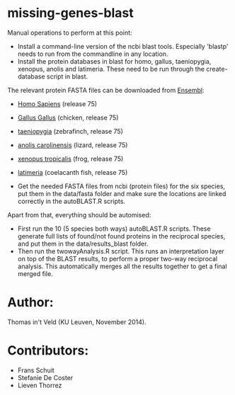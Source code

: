 missing-genes-blast
===================

Manual operations to perform at this point:

* Install a command-line version of the ncbi blast tools. Especially 'blastp' needs to run from the commandline in any location.
* Install the protein databases in blast for homo, gallus, taeniopygia, xenopus, anolis and latimeria. These need to be run through the create-database script in blast.

The relevant protein FASTA files can be downloaded from [Ensembl](http://www.ensembl.org/info/data/ftp/index.html):
* [Homo Sapiens](http://ftp.ensembl.org/pub/release-75/fasta/homo_sapiens/pep/Homo_sapiens.GRCh37.75.pep.all.fa.gz) (release 75)
* [Gallus Gallus](http://ftp.ensembl.org/pub/release-75/fasta/gallus_gallus/pep/Gallus_gallus.Galgal4.75.pep.all.fa.gz) (chicken, release 75)
* [taeniopygia](http://ftp.ensembl.org/pub/release-75/fasta/taeniopygia_guttata/pep/Taeniopygia_guttata.taeGut3.2.4.75.pep.all.fa.gz) (zebrafinch, release 75)
* [anolis carolinensis](http://ftp.ensembl.org/pub/release-75/fasta/anolis_carolinensis/pep/Anolis_carolinensis.AnoCar2.0.75.pep.all.fa.gz) (lizard, release 75)
* [xenopus tropicalis](http://ftp.ensembl.org/pub/release-75/fasta/xenopus_tropicalis/pep/Xenopus_tropicalis.JGI_4.2.75.pep.all.fa.gz) (frog, release 75)
* [latimeria](http://ftp.ensembl.org/pub/release-75/fasta/latimeria_chalumnae/pep/Latimeria_chalumnae.LatCha1.75.pep.all.fa.gz) (coelacanth fish, release 75)

* Get the needed FASTA files from ncbi (protein files) for the six species, put them in the data/fasta folder and make sure the locations are linked correctly in the autoBLAST.R scripts. 

Apart from that, everything should be automised: 
* First run the 10 (5 species both ways) autoBLAST.R scripts. These generate full lists of found/not found proteins in the reciprocal species, and put them in the data/results_blast folder.
* Then run the twowayAnalysis.R script. This runs an interpretation layer on top of the BLAST results, to perform a proper two-way reciprocal analysis. This automatically merges all the results together to get a final merged file.

Author:
======
Thomas in't Veld (KU Leuven, November 2014).

Contributors:
=============
- Frans Schuit
- Stefanie De Coster
- Lieven Thorrez

